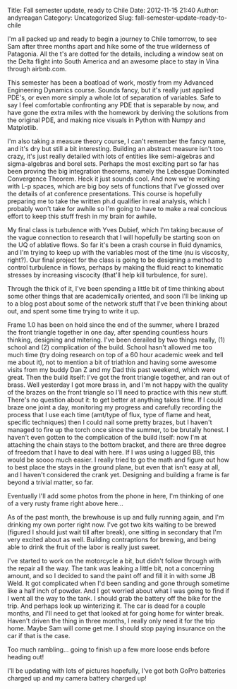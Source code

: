 Title: Fall semester update, ready to Chile
Date: 2012-11-15 21:40
Author: andyreagan
Category: Uncategorized
Slug: fall-semester-update-ready-to-chile

I'm all packed up and ready to begin a journey to Chile tomorrow, to see
Sam after three months apart and hike some of the true wilderness of
Patagonia. All the t's are dotted for the details, including a window
seat on the Delta flight into South America and an awesome place to stay
in Vina through airbnb.com.

This semester has been a boatload of work, mostly from my Advanced
Engineering Dynamics course. Sounds fancy, but it's really just applied
PDE's, or even more simply a whole lot of separation of variables. Safe
to say I feel comfortable confronting any PDE that is separable by now,
and have gone the extra miles with the homework by deriving the
solutions from the original PDE, and making nice visuals in Python with
Numpy and Matplotlib.

I'm also taking a measure theory course, I can't remember the fancy
name, and it's dry but still a bit interesting. Building an abstract
measure isn't too crazy, it's just really detailed with lots of entities
like semi-algebras and sigma-algebras and borel sets. Perhaps the most
exciting part so far has been proving the big integration theorems,
namely the Lebesgue Dominated Convergence Theorem. Heck it just sounds
cool. And now we're working with L-p spaces, which are big boy sets of
functions that I've glossed over the details of at conference
presentations. This course is hopefully preparing me to take the written
ph.d qualifier in real analysis, which I probably won't take for awhile
so I'm going to have to make a real concious effort to keep this stuff
fresh in my brain for awhile.

My final class is turbulence with Yves Dubief, which I'm taking because
of the vague connection to research that I will hopefully be starting
soon on the UQ of ablative flows. So far it's been a crash course in
fluid dynamics, and I'm trying to keep up with the variables most of the
time (nu is viscosity, right?). Our final project for the class is going
to be designing a method to control turbulence in flows, perhaps by
making the fluid react to kinematic stresses by increasing viscocity
(that'll help kill turbulence, for sure).

Through the thick of it, I've been spending a little bit of time
thinking about some other things that are academically oriented, and
soon I'll be linking up to a blog post about some of the network stuff
that I've been thinking about out, and spent some time trying to write
it up.

Frame 1.0 has been on hold since the end of the summer, where I brazed
the front triangle together in one day, after spending countless hours
thinking, designing and mitering. I've been derailed by two things
really, (1) school and (2) complication of the build. School hasn't
allowed me too much time (try doing research on top of a 60 hour
academic week and tell me about it), not to mention a bit of triathlon
and having some awesome visits from my buddy Dan Z and my Dad this past
weekend, which were great. Then the build itself: I've got the front
triangle together, and ran out of brass. Well yesterday I got more brass
in, and I'm not happy with the quality of the brazes on the front
triangle so I'll need to practice with this new stuff. There's no
question about it: to get better at anything takes time. If I could
braze one joint a day, monitoring my progress and carefully recording
the process that I use each time (amt/type of flux, type of flame and
heat, specific techniques) then I could nail some pretty brazes, but I
haven't managed to fire up the torch once since the summer, to be
brutally honest. I haven't even gotten to the complication of the build
itself: now I'm at attaching the chain stays to the bottom bracket, and
there are three degree of freedom that I have to deal with here. If I
was using a lugged BB, this would be soooo much easier. I really tried
to go the math and figure out how to best place the stays in the ground
plane, but even that isn't easy at all, and I haven't considered the
crank yet. Designing and building a frame is far beyond a trivial
matter, so far.

Eventually I'll add some photos from the phone in here, I'm thinking of
one of a very rusty frame right above here...

As of the past month, the brewhouse is up and fully running again, and
I'm drinking my own porter right now. I've got two kits waiting to be
brewed (figured I should just wait till after break), one sitting in
secondary that I'm very excited about as well. Building contraptions for
brewing, and being able to drink the fruit of the labor is really just
sweet.

I've started to work on the motorcycle a bit, but didn't follow through
with the repair all the way. The tank was leaking a little bit, not a
concerning amount, and so I decided to sand the paint off and fill it in
with some JB Weld. It got complicated when I'd been sanding and gone
through sometime like a half inch of powder. And I got worried about
what I was going to find if I went all the way to the tank. I should
grab the battery off the bike for the trip. And perhaps look up
winterizing it. The car is dead for a couple months, and I'll need to
get that looked at for going home for winter break. Haven't driven the
thing in three months, I really only need it for the trip home. Maybe
Sam will come get me. I should stop paying insurance on the car if that
is the case.

Too much rambling... going to finish up a few more loose ends before
heading out!

I'll be updating with lots of pictures hopefully, I've got both GoPro
batteries charged up and my camera battery charged up!
